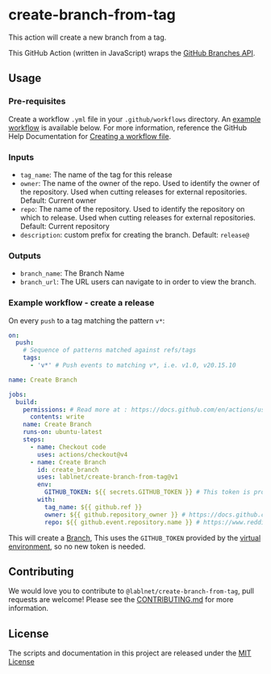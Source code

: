 # create-branch-from-tag

This action will create a new branch from a tag.

This GitHub Action (written in JavaScript) wraps the [GitHub Branches API](https://docs.github.com/en/rest/branches/).

## Usage
### Pre-requisites
Create a workflow `.yml` file in your `.github/workflows` directory. An [example workflow](#example-workflow---create-a-release) is available below. For more information, reference the GitHub Help Documentation for [Creating a workflow file](https://help.github.com/en/articles/configuring-a-workflow#creating-a-workflow-file).

### Inputs
- `tag_name`: The name of the tag for this release
- `owner`: The name of the owner of the repo. Used to identify the owner of the repository.  Used when cutting releases for external repositories.  Default: Current owner
- `repo`: The name of the repository. Used to identify the repository on which to release.  Used when cutting releases for external repositories. Default: Current repository
- `description`:  custom prefix for creating the branch. Default: `release@`

### Outputs
- `branch_name`: The Branch Name
- `branch_url`: The URL users can navigate to in order to view the branch.

### Example workflow - create a release
On every `push` to a tag matching the pattern `v*`:

```yaml
on:
  push:
    # Sequence of patterns matched against refs/tags
    tags:
      - 'v*' # Push events to matching v*, i.e. v1.0, v20.15.10

name: Create Branch

jobs:
  build:
    permissions: # Read more at : https://docs.github.com/en/actions/using-jobs/assigning-permissions-to-jobs
      contents: write
    name: Create Branch
    runs-on: ubuntu-latest
    steps:
      - name: Checkout code
        uses: actions/checkout@v4
      - name: Create Branch
        id: create_branch
        uses: lablnet/create-branch-from-tag@v1
        env:
          GITHUB_TOKEN: ${{ secrets.GITHUB_TOKEN }} # This token is provided by Actions, you do not need to create your own token
        with:
          tag_name: ${{ github.ref }}
          owner: ${{ github.repository_owner }} # https://docs.github.com/en/actions/learn-github-actions/contexts#example-contents-of-the-github-context
          repo: ${{ github.event.repository.name }} # https://www.reddit.com/r/github/comments/tjkj6f/get_repo_name_on_github_actions_without_owner/
```

This will create a [Branch](https://docs.github.com/en/pull-requests/collaborating-with-pull-requests/proposing-changes-to-your-work-with-pull-requests/creating-and-deleting-branches-within-your-repository#creating-a-branch), This uses the `GITHUB_TOKEN` provided by the [virtual environment](https://help.github.com/en/github/automating-your-workflow-with-github-actions/virtual-environments-for-github-actions#github_token-secret), so no new token is needed.

## Contributing
We would love you to contribute to `@lablnet/create-branch-from-tag`, pull requests are welcome! Please see the [CONTRIBUTING.md](CONTRIBUTING.md) for more information.

## License
The scripts and documentation in this project are released under the [MIT License](LICENSE)
